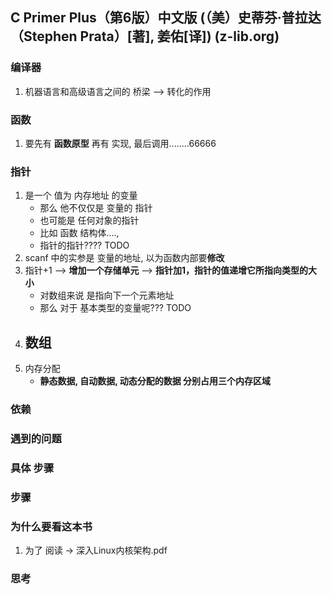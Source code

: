 ## C Primer Plus（第6版）中文版 (（美）史蒂芬·普拉达（Stephen Prata）[著], 姜佑[译]) (z-lib.org)

### 编译器
1. 机器语言和高级语言之间的 桥梁 --> 转化的作用

### 函数
1. 要先有 **函数原型** 再有 实现, 最后调用........66666

### 指针
1. 是一个 值为 内存地址 的变量
   - 那么 他不仅仅是 变量的 指针
   - 也可能是 任何对象的指针
   - 比如 函数 结构体...., 
   - 指针的指针???? TODO
2. scanf 中的实参是 变量的地址, 以为函数内部要**修改**
3. 指针+1 --> **增加一个存储单元** --> **指针加1，指针的值递增它所指向类型的大小**
   - 对数组来说 是指向下一个元素地址
   - 那么 对于 基本类型的变量呢??? TODO
4. 数组
   - 
5. 内存分配
   - **静态数据, 自动数据, 动态分配的数据 分别占用三个内存区域**

### 依赖

### 遇到的问题


### 具体 步骤


### 步骤

### 为什么要看这本书
1. 为了 阅读 -> 深入Linux内核架构.pdf

### 思考
